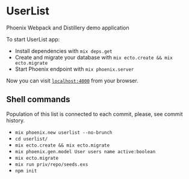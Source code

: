 # UserList

Phoenix Webpack and Distillery demo application

To start UserList app:

  * Install dependencies with `mix deps.get`
  * Create and migrate your database with `mix ecto.create && mix ecto.migrate`
  * Start Phoenix endpoint with `mix phoenix.server`

Now you can visit [`localhost:4000`](http://localhost:4000) from your browser.

## Shell commands

Population of this list is connected to each commit, please, see commit history.

  * `mix phoenix.new userlist --no-brunch`
  * `cd userlist/`
  * `mix ecto.create && mix ecto.migrate`
  * `mix phoenix.gen.model User users name active:boolean`
  * `mix ecto.migrate`
  * `mix run priv/repo/seeds.exs`
  * `npm init`